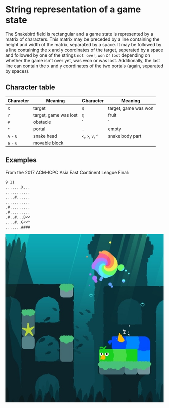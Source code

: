 # String representation of a game state

The Snakebird field is rectangular and a game state is represented by a matrix of characters.
This matrix may be preceded by a line containing the height and width of the matrix, separated
by a space. It may be followed by a line containing the x and y coordinates of the target, seperated
by a space and followed by one of the strings `not over`, `won` or `lost` depending on whether
the game isn't over yet, was won or was lost. Additionally, the last line can contain the x and y
coordinates of the two portals (again, separated by spaces).

## Character table

| Character          | Meaning               | Character          | Meaning               |
| ------------------ | --------------------- | ------------------ | --------------------- |
| `X`                | target                | `$`                | target, game was won  |
| `?`                | target, game was lost | `@`                | fruit                 |
| `#`                | obstacle              | `|`                | spike                 |
| `*`                | portal                | `.`                | empty                 |
| `A` - `U`          | snake head            | `<`, `>`, `v`, `^` | snake body part       |
| `a` - `u`          | movable block         |                    |                       |

## Examples

From the 2017 ACM-ICPC Asia East Continent League Final:

```
9 11
.......X...
...........
....#......
...........
.#.........
.#.........
.#..#...B<<
....#..G<<^
.......####
```

![image representing the field](Example.png "Corresponding Snakebird field")